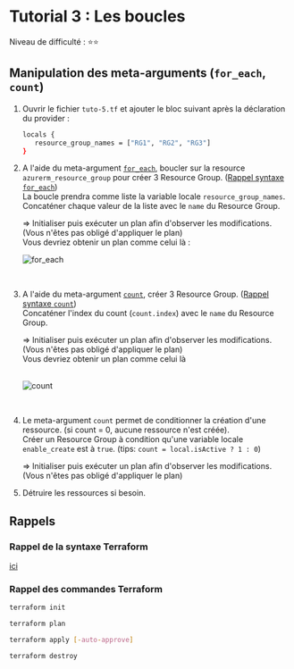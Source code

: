 # Tutorial 3 : Les boucles  

Niveau de difficulté : ⭐⭐    

## Manipulation des meta-arguments (`for_each`, `count`)

1) Ouvrir le fichier `tuto-5.tf` et ajouter le bloc suivant après la déclaration du provider :

   ```bash
   locals {
      resource_group_names = ["RG1", "RG2", "RG3"]
   }
   ```

2) A l'aide du meta-argument [`for_each`](https://www.terraform.io/docs/language/meta-arguments/for_each.html), boucler sur la resource `azurerm_resource_group` pour créer 3 Resource Group. ([Rappel syntaxe `for_each`](../memo.md##meta-arguments))  
   La boucle prendra comme liste la variable locale `resource_group_names`.  
   Concaténer chaque valeur de la liste avec le `name` du Resource Group.  
     
   => Initialiser puis exécuter un plan afin d'observer les modifications. (Vous n'êtes pas obligé d'appliquer le plan)  
   Vous devriez obtenir un plan comme celui là : 
   <br/>
   
   ![for_each](../images/for_each.png)

<br/>

3) A l'aide du meta-argument [`count`](https://www.terraform.io/docs/language/meta-arguments/count.html), créer 3 Resource Group. ([Rappel syntaxe `count`](../memo.md##meta-arguments))   
   Concaténer l'index du count (`count.index`) avec le `name` du Resource Group.

   => Initialiser puis exécuter un plan afin d'observer les modifications. (Vous n'êtes pas obligé d'appliquer le plan)  
   Vous devriez obtenir un plan comme celui là  
   <br/>
   
   ![count](../images/count.png)

<br/>

4) Le meta-argument `count` permet de conditionner la création d'une ressource. (si count = 0, aucune ressource n'est créée).  
   Créer un Resource Group à condition qu'une variable locale `enable_create` est à `true`. (tips: `count = local.isActive ? 1 : 0`)

   => Initialiser puis exécuter un plan afin d'observer les modifications. (Vous n'êtes pas obligé d'appliquer le plan)  

5) Détruire les ressources si besoin.

## Rappels

### Rappel de la syntaxe Terraform

[ici](../memo.md)  

### Rappel des commandes Terraform

```bash
terraform init

terraform plan

terraform apply [-auto-approve]

terraform destroy
```